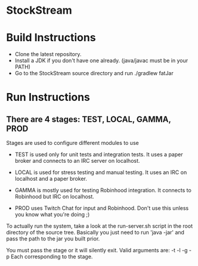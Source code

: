 # StockStream


# Build Instructions

* Clone the latest repository.
* Install a JDK if you don't have one already. (java/javac must be in your PATH)
* Go to the StockStream source directory and run ./gradlew fatJar

# Run Instructions

## There are 4 stages: TEST, LOCAL, GAMMA, PROD

Stages are used to configure different modules to use 

* TEST is used only for unit tests and integration tests. It uses a paper broker and connects to an IRC server on localhost.

* LOCAL is used for stress testing and manual testing. It uses an IRC on localhost and a paper broker.

* GAMMA is mostly used for testing Robinhood integration. It connects to Robinhood but IRC on localhost.

* PROD uses Twitch Chat for input and Robinhood. Don't use this unless you know what you're doing ;)


To actually run the system, take a look at the run-server.sh script in the root directory of the source tree.
Basically you just need to run 'java -jar' and pass the path to the jar you built prior.

You must pass the stage or it will silently exit. Valid arguments are: -t -l -g -p
Each corresponding to the stage.
